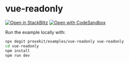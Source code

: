 # vue-readonly

[![Open in StackBlitz](https://developer.stackblitz.com/img/open_in_stackblitz.svg)](https://stackblitz.com/github/prosekit/examples/tree/master/vue-readonly)
[![Open with CodeSandbox](https://assets.codesandbox.io/github/button-edit-lime.svg)](https://codesandbox.io/p/sandbox/github/prosekit/examples/tree/master/vue-readonly)

Run the example locally with:

```bash
npx degit prosekit/examples/vue-readonly vue-readonly
cd vue-readonly
npm install
npm run dev
```
